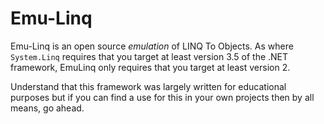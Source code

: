 Emu-Linq
========

Emu-Linq is an open source *emulation* of LINQ To Objects. As where `System.Linq` requires that you target at least version 3.5 of the .NET framework, EmuLinq only requires that you target at least version 2.

Understand that this framework was largely written for educational purposes but if you can find a use for this in your own projects then by all means, go ahead.
